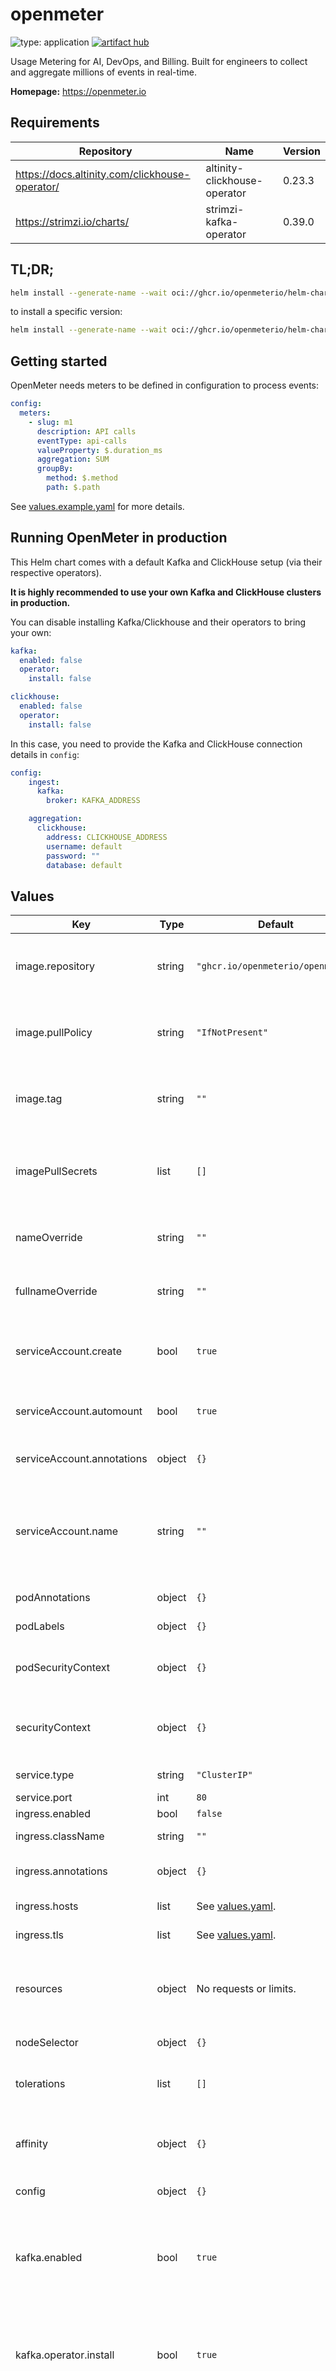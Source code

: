 # openmeter

![type: application](https://img.shields.io/badge/type-application-informational?style=flat-square)  [![artifact hub](https://img.shields.io/badge/artifact%20hub-openmeter-informational?style=flat-square)](https://artifacthub.io/packages/helm/openmeter/openmeter)

Usage Metering for AI, DevOps, and Billing. Built for engineers to collect and aggregate millions of events in real-time.

**Homepage:** <https://openmeter.io>

## Requirements

| Repository | Name | Version |
|------------|------|---------|
| https://docs.altinity.com/clickhouse-operator/ | altinity-clickhouse-operator | 0.23.3 |
| https://strimzi.io/charts/ | strimzi-kafka-operator | 0.39.0 |

## TL;DR;

```bash
helm install --generate-name --wait oci://ghcr.io/openmeterio/helm-charts/openmeter
```

to install a specific version:

```bash
helm install --generate-name --wait oci://ghcr.io/openmeterio/helm-charts/openmeter --version $VERSION
```

## Getting started

OpenMeter needs meters to be defined in configuration to process events:

```yaml
config:
  meters:
    - slug: m1
      description: API calls
      eventType: api-calls
      valueProperty: $.duration_ms
      aggregation: SUM
      groupBy:
        method: $.method
        path: $.path
```

See [values.example.yaml](values.example.yaml) for more details.

## Running OpenMeter in production

This Helm chart comes with a default Kafka and ClickHouse setup (via their respective operators).

**It is highly recommended to use your own Kafka and ClickHouse clusters in production.**

You can disable installing Kafka/Clickhouse and their operators to bring your own:

```yaml
kafka:
  enabled: false
  operator:
    install: false

clickhouse:
  enabled: false
  operator:
    install: false
```

In this case, you need to provide the Kafka and ClickHouse connection details in `config`:

```yaml
config:
    ingest:
      kafka:
        broker: KAFKA_ADDRESS

    aggregation:
      clickhouse:
        address: CLICKHOUSE_ADDRESS
        username: default
        password: ""
        database: default
```

## Values

| Key | Type | Default | Description |
|-----|------|---------|-------------|
| image.repository | string | `"ghcr.io/openmeterio/openmeter"` | Name of the image repository to pull the container image from. |
| image.pullPolicy | string | `"IfNotPresent"` | [Image pull policy](https://kubernetes.io/docs/concepts/containers/images/#updating-images) for updating already existing images on a node. |
| image.tag | string | `""` | Image tag override for the default value (chart appVersion). |
| imagePullSecrets | list | `[]` | Reference to one or more secrets to be used when [pulling images](https://kubernetes.io/docs/tasks/configure-pod-container/pull-image-private-registry/#create-a-pod-that-uses-your-secret) (from private registries). |
| nameOverride | string | `""` | A name in place of the chart name for `app:` labels. |
| fullnameOverride | string | `""` | A name to substitute for the full names of resources. |
| serviceAccount.create | bool | `true` | Specifies whether a service account should be created. |
| serviceAccount.automount | bool | `true` | Automatically mount a ServiceAccount's API credentials? |
| serviceAccount.annotations | object | `{}` | Annotations to add to the service account. |
| serviceAccount.name | string | `""` | The name of the service account to use. If not set and create is true, a name is generated using the fullname template |
| podAnnotations | object | `{}` | Annotations to be added to pods. |
| podLabels | object | `{}` | Labels to be added to pods. |
| podSecurityContext | object | `{}` | Pod [security context](https://kubernetes.io/docs/tasks/configure-pod-container/security-context/#set-the-security-context-for-a-pod). See the [API reference](https://kubernetes.io/docs/reference/kubernetes-api/workload-resources/pod-v1/#security-context) for details. |
| securityContext | object | `{}` | Container [security context](https://kubernetes.io/docs/tasks/configure-pod-container/security-context/#set-the-security-context-for-a-container). See the [API reference](https://kubernetes.io/docs/reference/kubernetes-api/workload-resources/pod-v1/#security-context-1) for details. |
| service.type | string | `"ClusterIP"` | Kubernetes [service type](https://kubernetes.io/docs/concepts/services-networking/service/#publishing-services-service-types). |
| service.port | int | `80` | Service port. |
| ingress.enabled | bool | `false` | Enable [ingress](https://kubernetes.io/docs/concepts/services-networking/ingress/). |
| ingress.className | string | `""` | Ingress [class name](https://kubernetes.io/docs/concepts/services-networking/ingress/#ingress-class). |
| ingress.annotations | object | `{}` | Annotations to be added to the ingress. |
| ingress.hosts | list | See [values.yaml](values.yaml). | Ingress host configuration. |
| ingress.tls | list | See [values.yaml](values.yaml). | Ingress TLS configuration. |
| resources | object | No requests or limits. | Container resource [requests and limits](https://kubernetes.io/docs/concepts/configuration/manage-resources-containers/). See the [API reference](https://kubernetes.io/docs/reference/kubernetes-api/workload-resources/pod-v1/#resources) for details. |
| nodeSelector | object | `{}` | [Node selector](https://kubernetes.io/docs/concepts/scheduling-eviction/assign-pod-node/#nodeselector) configuration. |
| tolerations | list | `[]` | [Tolerations](https://kubernetes.io/docs/concepts/scheduling-eviction/taint-and-toleration/) for node taints. See the [API reference](https://kubernetes.io/docs/reference/kubernetes-api/workload-resources/pod-v1/#scheduling) for details. |
| affinity | object | `{}` | [Affinity](https://kubernetes.io/docs/concepts/scheduling-eviction/assign-pod-node/#affinity-and-anti-affinity) configuration. See the [API reference](https://kubernetes.io/docs/reference/kubernetes-api/workload-resources/pod-v1/#scheduling) for details. |
| config | object | `{}` | OpenMeter configuration |
| kafka.enabled | bool | `true` | Specifies whether Kafka (using the [Kafka Operator](https://github.com/strimzi/strimzi-kafka-operator)) should be installed. **Not recommended for production environments.** |
| kafka.operator.install | bool | `true` | Specifies whether [Kafka Operator](https://github.com/strimzi/strimzi-kafka-operator) should be installed. **Not recommended for production environments.** |
| clickhouse.enabled | bool | `true` | Specifies whether Clickhouse (using the [Clickhouse Operator](https://github.com/Altinity/clickhouse-operator)) should be installed. **Not recommended for production environments.** |
| clickhouse.operator.install | bool | `true` | Specifies whether [Clickhouse Operator](https://github.com/Altinity/clickhouse-operator) should be installed. **Not recommended for production environments.** |
| api.replicaCount | int | `1` | Number of API replicas (pods) to launch. |
| sinkWorker.replicaCount | int | `1` | Number of Sink Worker replicas (pods) to launch. |
